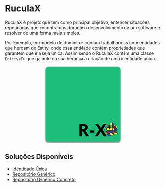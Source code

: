 # RuculaX
RuculaX é projeto que tem como principal objetivo, entender situações repetidadas que encontramos durante o desenvolvimento de um software e resolver de uma forma mais simples.

Por Exemplo, em modelo de dominio é comum trabalharmos com entidades que herdam de Entity, onde essa entidade contém propriedades que garantem que ela seja única. Assim sendo o RuculaX contém uma classe `Entity<T>` que garante na sua herança a criação de uma identidade única.

<p style="text-align:center">
<img src="Ruculax.png" style="max-width:250px">
</p>

## Soluções Disponíveis
- [Identidade Única]()
- [Repositório Genérico]()
- [Repositório Genérico Concreto]()
